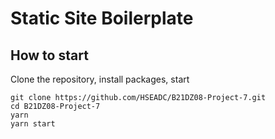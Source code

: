 # Static Site Boilerplate

## How to start

Clone the repository, install packages, start

```
git clone https://github.com/HSEADC/B21DZ08-Project-7.git
cd B21DZ08-Project-7
yarn
yarn start
```
